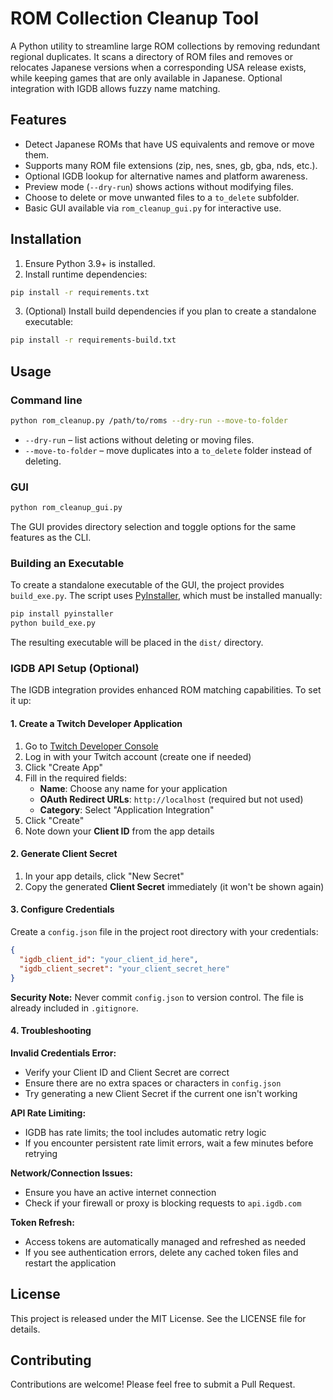 # ROM Collection Cleanup Tool
A Python utility to streamline large ROM collections by removing redundant regional duplicates. It scans a directory of ROM files and removes or relocates Japanese versions when a corresponding USA release exists, while keeping games that are only available in Japanese. Optional integration with IGDB allows fuzzy name matching.

## Features
- Detect Japanese ROMs that have US equivalents and remove or move them.
- Supports many ROM file extensions (zip, nes, snes, gb, gba, nds, etc.).
- Optional IGDB lookup for alternative names and platform awareness.
- Preview mode (`--dry-run`) shows actions without modifying files.
- Choose to delete or move unwanted files to a `to_delete` subfolder.
- Basic GUI available via `rom_cleanup_gui.py` for interactive use.

## Installation
1. Ensure Python 3.9+ is installed.
2. Install runtime dependencies:
```bash
pip install -r requirements.txt
```
3. (Optional) Install build dependencies if you plan to create a standalone executable:
```bash
pip install -r requirements-build.txt
```

## Usage
### Command line
```bash
python rom_cleanup.py /path/to/roms --dry-run --move-to-folder
```
- `--dry-run` – list actions without deleting or moving files.
- `--move-to-folder` – move duplicates into a `to_delete` folder instead of deleting.

### GUI
```bash
python rom_cleanup_gui.py
```
The GUI provides directory selection and toggle options for the same features as the CLI.

### Building an Executable
To create a standalone executable of the GUI, the project provides `build_exe.py`. The script uses [PyInstaller](https://www.pyinstaller.org/), which must be installed manually:
```bash
pip install pyinstaller
python build_exe.py
```
The resulting executable will be placed in the `dist/` directory.

### IGDB API Setup (Optional)

The IGDB integration provides enhanced ROM matching capabilities. To set it up:

#### 1. Create a Twitch Developer Application
1. Go to [Twitch Developer Console](https://dev.twitch.tv/console)
2. Log in with your Twitch account (create one if needed)
3. Click "Create App"
4. Fill in the required fields:
   - **Name**: Choose any name for your application
   - **OAuth Redirect URLs**: `http://localhost` (required but not used)
   - **Category**: Select "Application Integration"
5. Click "Create"
6. Note down your **Client ID** from the app details

#### 2. Generate Client Secret
1. In your app details, click "New Secret"
2. Copy the generated **Client Secret** immediately (it won't be shown again)

#### 3. Configure Credentials
Create a `config.json` file in the project root directory with your credentials:
```json
{
  "igdb_client_id": "your_client_id_here",
  "igdb_client_secret": "your_client_secret_here"
}
```

**Security Note:** Never commit `config.json` to version control. The file is already included in `.gitignore`.

#### 4. Troubleshooting

**Invalid Credentials Error:**
- Verify your Client ID and Client Secret are correct
- Ensure there are no extra spaces or characters in `config.json`
- Try generating a new Client Secret if the current one isn't working

**API Rate Limiting:**
- IGDB has rate limits; the tool includes automatic retry logic
- If you encounter persistent rate limit errors, wait a few minutes before retrying

**Network/Connection Issues:**
- Ensure you have an active internet connection
- Check if your firewall or proxy is blocking requests to `api.igdb.com`

**Token Refresh:**
- Access tokens are automatically managed and refreshed as needed
- If you see authentication errors, delete any cached token files and restart the application

## License
This project is released under the MIT License. See the LICENSE file for details.

## Contributing
Contributions are welcome! Please feel free to submit a Pull Request.
